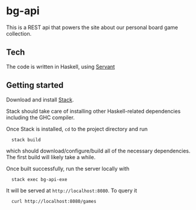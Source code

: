 # bg-api

This is a REST api that powers the site about our personal board game collection.

## Tech
The code is written in Haskell, using [Servant](http://haskell-servant.readthedocs.io/en/stable/index.html)

## Getting started
Download and install [Stack](https://docs.haskellstack.org/en/stable/README/#how-to-install).

Stack should take care of installing other Haskell-related dependencies including the GHC compiler.

Once Stack is installed, `cd` to the project directory and run
```
  stack build
```
which should download/configure/build all of the necessary dependencies. The first build will likely take a while.

Once built successfully, run the server locally with
```
  stack exec bg-api-exe
```
It will be served at `http://localhost:8080`. To query it
```
  curl http://localhost:8080/games
```